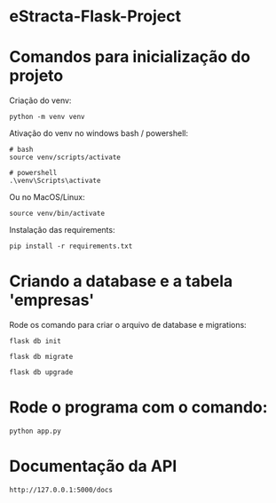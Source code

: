# eStracta-Flask-Project


# Comandos para inicialização do projeto
Criação do venv:

```
python -m venv venv
```
Ativação do venv no windows bash / powershell:
```
# bash
source venv/scripts/activate
 
# powershell
.\venv\Scripts\activate
```
Ou no MacOS/Linux:
```
source venv/bin/activate
```
Instalação das requirements:
```
pip install -r requirements.txt
```

# Criando a database e a tabela 'empresas'
Rode os comando para criar o arquivo de database e migrations:
```
flask db init
```
```
flask db migrate
```
```
flask db upgrade
```

# Rode o programa com o comando:
```
python app.py
```


# Documentação da API
```
http://127.0.0.1:5000/docs
```